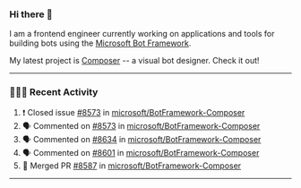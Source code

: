 ### Hi there 👋

I am a frontend engineer currently working on applications and tools for building bots using the [Microsoft Bot Framework](https://dev.botframework.com/).

My latest project is [Composer](https://github.com/microsoft/BotFramework-Composer) -- a visual bot designer. Check it out!

---

### 👨🏻‍💻 Recent Activity

<!--START_SECTION:activity-->
1. ❗️ Closed issue [#8573](https://github.com/microsoft/BotFramework-Composer/issues/8573) in [microsoft/BotFramework-Composer](https://github.com/microsoft/BotFramework-Composer)
2. 🗣 Commented on [#8573](https://github.com/microsoft/BotFramework-Composer/issues/8573) in [microsoft/BotFramework-Composer](https://github.com/microsoft/BotFramework-Composer)
3. 🗣 Commented on [#8634](https://github.com/microsoft/BotFramework-Composer/issues/8634) in [microsoft/BotFramework-Composer](https://github.com/microsoft/BotFramework-Composer)
4. 🗣 Commented on [#8601](https://github.com/microsoft/BotFramework-Composer/issues/8601) in [microsoft/BotFramework-Composer](https://github.com/microsoft/BotFramework-Composer)
5. 🎉 Merged PR [#8587](https://github.com/microsoft/BotFramework-Composer/pull/8587) in [microsoft/BotFramework-Composer](https://github.com/microsoft/BotFramework-Composer)
<!--END_SECTION:activity-->

---

<!--
**a-b-r-o-w-n/a-b-r-o-w-n** is a ✨ _special_ ✨ repository because its `README.md` (this file) appears on your GitHub profile.

Here are some ideas to get you started:

- 🔭 I’m currently working on ...
- 🌱 I’m currently learning ...
- 👯 I’m looking to collaborate on ...
- 🤔 I’m looking for help with ...
- 💬 Ask me about ...
- 📫 How to reach me: ...
- 😄 Pronouns: ...
- ⚡ Fun fact: ...
-->

